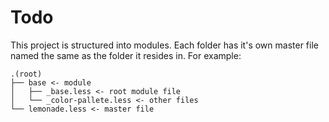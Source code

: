 # Todo

This project is structured into modules. Each folder has it's own master file named the same as the folder it resides in. For example:

```
.(root)
├── base <- module
│   ├── _base.less <- root module file
│   └── _color-pallete.less <- other files
└── lemonade.less <- master file
```
